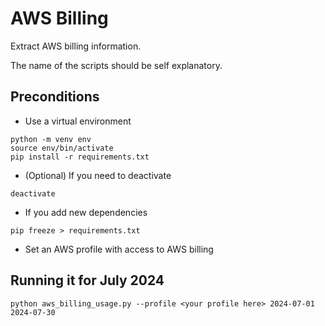 # AWS Billing
Extract AWS billing information.

The name of the scripts should be self explanatory.

## Preconditions
- Use a virtual environment
```
python -m venv env
source env/bin/activate
pip install -r requirements.txt
```
- (Optional) If you need to deactivate
```
deactivate
```
- If you add new dependencies
```
pip freeze > requirements.txt
```
-  Set an AWS profile with access to AWS billing

## Running it for July 2024
```
python aws_billing_usage.py --profile <your profile here> 2024-07-01 2024-07-30
```
